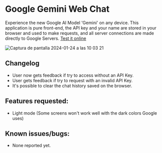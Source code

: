 
# Google Gemini Web Chat

Experience the new Google AI Model 'Gemini' on any device. 
This application is pure front-end, the API key and your name are stored in your browser and used to make requests, and all server connections are made directly to Google Servers.
[Test it online](https://google-gemini-ui.vercel.app/)

![Captura de pantalla 2024-01-24 a las 10 03 21](https://github.com/fjosue4/google-gemini-ui/assets/85136931/05d836b1-7fb1-4df4-8515-d5b7ebffd1a9)


## Changelog

- User now gets feedback if try to access without an API Key.
- User gets feedback if try to request with an invalid API Key.
- It's possible to clear the chat history saved on the browser.

## Features requested:
- Light mode (Some screens won't work well with the dark colors Google uses)

## Known issues/bugs:
- None reported yet.
